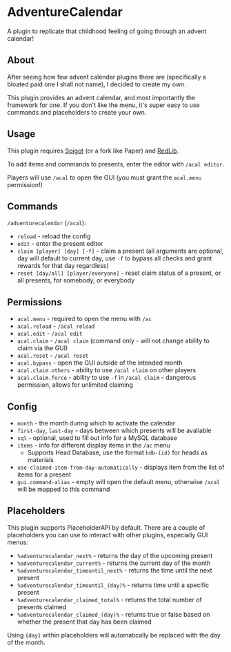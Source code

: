 # AdventureCalendar
A plugin to replicate that childhood feeling of going through an advent calendar!

## About

After seeing how few advent calendar plugins there are (specifically a bloated paid one I shall not name), I decided to create my own.

This plugin provides an advent calendar, and most importantly the framework for one. If you don't like the menu, it's super easy to use commands and placeholders to create your own.

## Usage

This plugin requires [Spigot](https://www.spigotmc.org/resources/adventurecalendar.97849/) (or a fork like Paper) and [RedLib](https://github.com/Redempt/RedLib/releases).

To add items and commands to presents, enter the editor with `/acal editor`.

Players will use `/acal` to open the GUI (you must grant the `acal.menu` permission!)

## Commands
`/adventurecalendar` (`/acal`):
* `reload` - reload the config
* `edit` - enter the present editor
* `claim [player] [day] [-f]` - claim a present (all arguments are optional, day will default to current day, use `-f` to bypass all checks and grant rewards for that day regardless)
* `reset [day/all] [player/everyone]` - reset claim status of a present, or all presents, for somebody, or everybody

## Permissions
* `acal.menu` - required to open the menu with `/ac`
* `acal.reload` - `/acal reload`
* `acal.edit` - `/acal edit`
* `acal.claim` - `/acal claim` (command only - will not change ability to claim via the GUI)
* `acal.reset` - `/acal reset`
* `acal.bypass` - open the GUI outside of the intended month
* `acal.claim.others` - ability to use `/acal claim` on other players
* `acal.claim.force` - ability to use `-f` in `/acal claim` - dangerous permission, allows for unlimited claiming

## Config
* `month` - the month during which to activate the calendar
* `first-day`, `last-day` - days between which presents will be avaliable
* `sql` - optional, used to fill out info for a MySQL database
* `items` - info for different display items in the `/ac` menu
  * Supports Head Database, use the format `hdb-(id)` for heads as materials
* `use-claimed-item-from-day-automatically` - displays item from the list of items for a present
* `gui.command-alias` - empty will open the default menu, otherwise `/acal` will be mapped to this command

## Placeholders
This plugin supports PlaceholderAPI by default. There are a couple of placeholders you can use to interact with other plugins, especially GUI menus:
* `%adventurecalendar_next%` - returns the day of the upcoming present
* `%adventurecalendar_current%` - returns the current day of the month
* `%adventurecalendar_timeuntil_next%` - returns the time until the next present
* `%adventurecalendar_timeuntil_(day)%` - returns time until a specific present
* `%adventurecalendar_claimed_total%` - returns the total number of presents claimed
* `%adventurecalendar_claimed_(day)%` - returns true or false based on whether the present that day has been claimed

Using `{day}` within placeholders will automatically be replaced with the day of the month.
